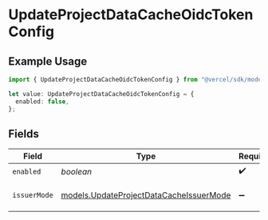 # UpdateProjectDataCacheOidcTokenConfig

## Example Usage

```typescript
import { UpdateProjectDataCacheOidcTokenConfig } from "@vercel/sdk/models/updateprojectdatacacheop.js";

let value: UpdateProjectDataCacheOidcTokenConfig = {
  enabled: false,
};
```

## Fields

| Field                                                                                    | Type                                                                                     | Required                                                                                 | Description                                                                              |
| ---------------------------------------------------------------------------------------- | ---------------------------------------------------------------------------------------- | ---------------------------------------------------------------------------------------- | ---------------------------------------------------------------------------------------- |
| `enabled`                                                                                | *boolean*                                                                                | :heavy_check_mark:                                                                       | N/A                                                                                      |
| `issuerMode`                                                                             | [models.UpdateProjectDataCacheIssuerMode](../models/updateprojectdatacacheissuermode.md) | :heavy_minus_sign:                                                                       | - team: `https://oidc.vercel.com/[team_slug]` - global: `https://oidc.vercel.com`        |